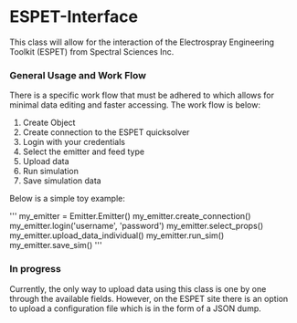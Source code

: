 # ESPET-Interface
This class will allow for the interaction of the Electrospray Engineering
Toolkit (ESPET) from Spectral Sciences Inc. 

### General Usage and Work Flow
There is a specific work flow that must be adhered to which allows for minimal
data editing and faster accessing. The work flow is below:

1. Create Object
2. Create connection to the ESPET quicksolver
3. Login with your credentials
4. Select the emitter and feed type
5. Upload data
6. Run simulation
7. Save simulation data

Below is a simple toy example:

'''
my_emitter = Emitter.Emitter()
my_emitter.create_connection()
my_emitter.login('username', 'password')
my_emitter.select_props()
my_emitter.upload_data_individual()
my_emitter.run_sim()
my_emitter.save_sim()
'''

### In progress
Currently, the only way to upload data using this class is one by one through the available
fields. However, on the ESPET site there is an option to upload a configuration
file which is in the form of a JSON dump. 


